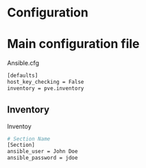 # Configuration

# Main configuration file

Ansible.cfg

```bash
[defaults]
host_key_checking = False
inventory = pve.inventory
```

## Inventory

Inventoy

```bash
# Section Name
[Section]
ansible_user = John Doe
ansible_password = jdoe
```